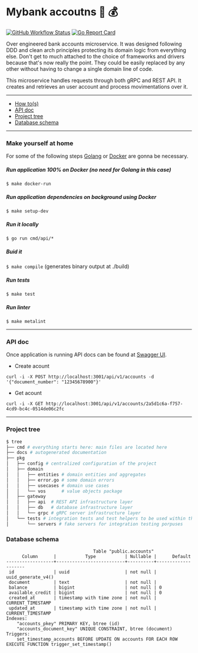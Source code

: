 # Mybank accoutns :bank: :moneybag:

[![GitHub Workflow Status](https://img.shields.io/github/workflow/status/fernandodr19/mybank-acc/Main?style=flat-square)](https://github.com/fernandodr19/mybank-acc/actions?query=workflow%3AMain)
[![Go Report Card](https://goreportcard.com/badge/github.com/fernandodr19/mybank-acc)](https://goreportcard.com/report/github.com/fernandodr19/mybank-acc)


Over engineered bank accounts microservice. It was designed following DDD and clean arch principles protecting its domain logic from everything else. Don't get to much attached to the choice of frameworks and drivers because that's now really the point. They could be easily replaced by any other without having to change a single domain line of code. 

This microservice handles requests through both gRPC and REST API. It creates and retrieves an user account and process movimentations over it.

----------------------------------

- [How to(s)](#make-yourself-at-home)
- [API doc](#api-doc) 
- [Project tree](#project-tree) 
- [Database schema](#database-schema) 

----------------------------------

### Make yourself at home
For some of the following steps [Golang](https://golang.org/doc/install) or [Docker](https://www.docker.com/) are gonna be necessary.

##### Run application 100% on Docker (no need for Golang in this case)
``$ make docker-run``

##### Run application dependencies on background using Docker
``$ make setup-dev``

##### Run it locally
``$ go run cmd/api/*``

##### Buid it
``$ make compile`` (generates binary output at ./build)

##### Run tests
``$ make test``

##### Run linter
``$ make metalint``

----------------------------------

### API doc
Once application is running API docs can be found at [Swagger UI](http://localhost:3001/docs/v1/mybank/accounts/swagger/index.html).

- Create acount
```curl
curl -i -X POST http://localhost:3001/api/v1/accounts -d '{"document_number": "12345678900"}'
```
- Get acount
```curl
curl -i -X GET http://localhost:3001/api/v1/accounts/2a5d1c6a-f757-4cd9-bc4c-0514de06c2fc
```

----------------------------------

### Project tree
```bash
$ tree
├── cmd # everything starts here: main files are located here
├── docs # autogenerated documentation
├── pkg
│   ├── config # centralized configuration of the project
│   ├── domain
│   │   ├── entities # domain entities and aggregates
│   │   ├── error.go # some domain errors
│   │   ├── usecases # domain use cases
│   │   └── vos      # value objects package
│   ├── gateway
│   │   ├── api  # REST API infrastructure layer
│   │   ├── db   # database infrastructure layer
│   │   └── grpc # gRPC server infrastructure layer
│   └── tests # integration tests and test helpers to be used within the project
│       └── servers # fake servers for integration testing porpuses
```
### Database schema
```
                                 Table "public.accounts"
      Column      |           Type           | Nullable |      Default       
------------------+--------------------------+----------+--------------------
 id               | uuid                     | not null | uuid_generate_v4()
 document         | text                     | not null | 
 balance          | bigint                   | not null | 0
 available_credit | bigint                   | not null | 0
 created_at       | timestamp with time zone | not null | CURRENT_TIMESTAMP
 updated_at       | timestamp with time zone | not null | CURRENT_TIMESTAMP
Indexes:
    "accounts_pkey" PRIMARY KEY, btree (id)
    "accounts_document_key" UNIQUE CONSTRAINT, btree (document)
Triggers:
    set_timestamp_accounts BEFORE UPDATE ON accounts FOR EACH ROW EXECUTE FUNCTION trigger_set_timestamp()

```